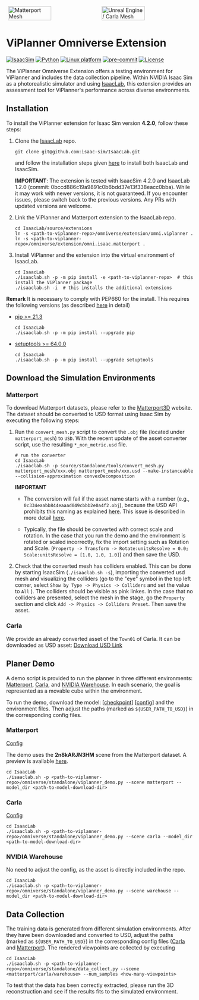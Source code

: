<div style="display: flex;">
    <img src="../docs/example_matterport.png" alt="Matterport Mesh" style="width: 48%; padding: 5px;">
    <img src="../docs/example_carla.png" alt="Unreal Engine / Carla Mesh" style="width: 48%; padding: 5px;">
</div>

# ViPlanner Omniverse Extension


[![IsaacSim](https://img.shields.io/badge/IsaacSim-4.2.0-silver.svg)](https://docs.omniverse.nvidia.com/isaacsim/latest/overview.html)
[![Python](https://img.shields.io/badge/python-3.10-blue.svg)](https://docs.python.org/3/whatsnew/3.10.html)
[![Linux platform](https://img.shields.io/badge/platform-linux--64-orange.svg)](https://releases.ubuntu.com/20.04/)
[![pre-commit](https://img.shields.io/badge/pre--commit-enabled-brightgreen?logo=pre-commit&logoColor=white)](https://pre-commit.com/)
[![License](https://img.shields.io/badge/license-BSD--3-yellow.svg)](https://opensource.org/licenses/BSD-3-Clause)

The ViPlanner Omniverse Extension offers a testing environment for ViPlanner and includes the data collection pipeline.
Within NVIDIA Isaac Sim as a photorealistic simulator and using [IsaacLab](https://isaac-sim.github.io/IsaacLab/), this extension provides an assessment tool for ViPlanner's performance across diverse environments.


## Installation

To install the ViPlanner extension for Isaac Sim version **4.2.0**, follow these steps:

1. Clone the [IsaacLab](https://github.com/isaac-sim/IsaacLab) repo.

    ```
    git clone git@github.com:isaac-sim/IsaacLab.git
    ```

    and follow the installation steps given [here](https://isaac-sim.github.io/IsaacLab/main/source/setup/installation)
    to install both IsaacLab and IsaacSim.

    **IMPORTANT**: The extension is tested with IsaacSim 4.2.0 and IsaacLab 1.2.0 (commit: 0bccd886c19a9891c0b6bdd37e13f338eacc0bba).
    While it may work with newer versions, it is not guaranteed. If you encounter issues, please switch back to the previous versions. Any
    PRs with updated versions are welcome.

3. Link the ViPlanner and Matterport extension to the IsaacLab repo.

    ```
    cd IsaacLab/source/extensions
    ln -s <path-to-viplanner-repo>/omniverse/extension/omni.viplanner .
    ln -s <path-to-viplanner-repo>/omniverse/extension/omni.isaac.matterport .
    ```

4. Install ViPlanner and the extension into the virtual environment of IsaacLab.

    ```
    cd IsaacLab
    ./isaaclab.sh -p -m pip install -e <path-to-viplanner-repo>  # this install the ViPlanner package
    ./isaaclab.sh -i  # this installs the additional extensions
    ```

**Remark**
It is necessary to comply with PEP660 for the install. This requires the following versions (as described [here](https://stackoverflow.com/questions/69711606/how-to-install-a-package-using-pip-in-editable-mode-with-pyproject-toml) in detail)
- [pip >= 21.3](https://pip.pypa.io/en/stable/news/#v21-3)
	```
  cd IsaacLab
  ./isaaclab.sh -p -m pip install --upgrade pip
  ```
- [setuptools >= 64.0.0](https://github.com/pypa/setuptools/blob/main/CHANGES.rst#v6400)
	```
  cd IsaacLab
  ./isaaclab.sh -p -m pip install --upgrade setuptools
  ```

## Download the Simulation Environments

### Matterport
To download Matterport datasets, please refer to the [Matterport3D](https://niessner.github.io/Matterport/) website. The dataset should be converted to USD format using Isaac Sim by executing the following steps:

1. Run the `convert_mesh.py` script to convert the `.obj` file (located under `matterport_mesh`) to `USD`. With the recent update of the asset converter script, use the resulting `*_non_metric.usd` file.

   ```
   # run the converter
   cd IsaacLab
   ./isaaclab.sh -p source/standalone/tools/convert_mesh.py matterport_mesh/xxx.obj matterport_mesh/xxx.usd --make-instanceable --collision-approximation convexDecomposition
   ```

   **IMPORTANT**

   - The conversion will fail if the asset name starts with a number (e.g., `0c334eaabb844eaaad049cbbb2e0a4f2.obj`), because the USD API prohibits this naming as explained [here](https://openusd.org/release/api/group__group__tf___string.html#gaa129b294af3f68d01477d430b70d40c8). This issue is described in more detail [here](https://forums.developer.nvidia.com/t/cant-create-prims-if-name-starts-with-number/249617).

   - Typically, the file should be converted with correct scale and rotation. In the case that you run the demo and the environment is rotated or scaled incorrectly, fix the import setting such as Rotation and Scale. (`Property -> Transform -> Rotate:unitsResolve = 0.0; Scale:unitsResolve = [1.0, 1.0, 1.0]`) and then save the USD.

2. Check that the converted mesh has colliders enabled. This can be done by starting IsaacSim (`./isaaclab.sh -s`), importing the converted usd mesh and visualizing the colliders (go to the "eye" symbol in the
top left corner, select `Show by Type -> Physics -> Colliders` and set the value to `All` ). The colliders should be visible as pink linkes. In the case that no colliders are presented, select the mesh in the stage,
go the `Property` section and click `Add -> Physics -> Colliders Preset`. Then save the asset.

### Carla
We provide an already converted asset of the `Town01` of Carla. It can be downloaded as USD asset: [Download USD Link](https://drive.google.com/file/d/1wZVKf2W0bSmP1Wm2w1XgftzSBx0UR1RK/view?usp=sharing)


## Planer Demo

A demo script is provided to run the planner in three different environments: [Matterport](https://niessner.github.io/Matterport/), [Carla](https://carla.org//), and [NVIDIA Warehouse](https://docs.omniverse.nvidia.com/isaacsim/latest/features/environment_setup/assets/usd_assets_environments.html#warehouse).
In each scenario, the goal is represented as a movable cube within the environment.

To run the demo, download the model: [[checkpoint](https://drive.google.com/file/d/1PY7XBkyIGESjdh1cMSiJgwwaIT0WaxIc/view?usp=sharing)] [[config](https://drive.google.com/file/d/1r1yhNQAJnjpn9-xpAQWGaQedwma5zokr/view?usp=sharing)] and the environment files. Then adjust the paths (marked as `${USER_PATH_TO_USD}`) in the corresponding config files.

### Matterport
[Config](./extension/omni.viplanner/omni/viplanner/config/matterport_cfg.py)

The demo uses the **2n8kARJN3HM** scene from the Matterport dataset. A preview is available [here](https://aspis.cmpt.sfu.ca/scene-toolkit/scans/matterport3d/houses).

```
cd IsaacLab
./isaaclab.sh -p <path-to-viplanner-repo>/omniverse/standalone/viplanner_demo.py --scene matterport --model_dir <path-to-model-download-dir>
```

### Carla
[Config](./extension/omni.viplanner/omni/viplanner/config/carla_cfg.py)

```
cd IsaacLab
./isaaclab.sh -p <path-to-viplanner-repo>/omniverse/standalone/viplanner_demo.py --scene carla --model_dir <path-to-model-download-dir>
```

### NVIDIA Warehouse
No need to adjust the config, as the asset is directly included in the repo.

```
cd IsaacLab
./isaaclab.sh -p <path-to-viplanner-repo>/omniverse/standalone/viplanner_demo.py --scene warehouse --model_dir <path-to-model-download-dir>
```

## Data Collection

The training data is generated from different simulation environments. After they have been downloaded and converted to USD, adjust the paths (marked as `${USER_PATH_TO_USD}`) in the corresponding config files ([Carla](./extension/omni.viplanner/omni/viplanner/config/carla_cfg.py) and [Matterport](./extension/omni.viplanner/omni/viplanner/config/matterport_cfg.py)).
The rendered viewpoints are collected by executing

```
cd IsaacLab
./isaaclab.sh -p <path-to-viplanner-repo>/omniverse/standalone/data_collect.py --scene <matterport/carla/warehouse> --num_samples <how-many-viewpoints>
```

To test that the data has been correctly extracted, please run the 3D reconstruction and see if the results fits to the simulated environment.
